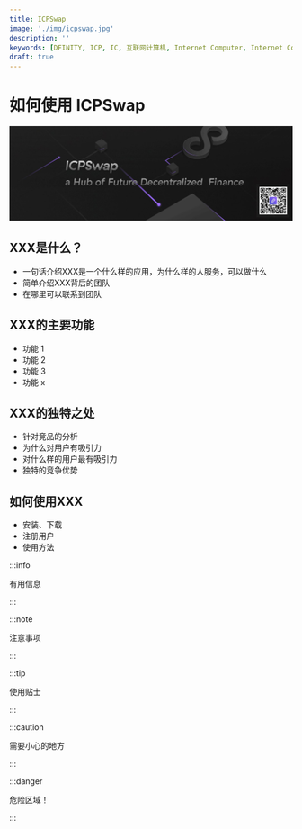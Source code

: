 ```yaml
---
title: ICPSwap
image: './img/icpswap.jpg'
description: ''
keywords: [DFINITY, ICP, IC, 互联网计算机, Internet Computer, Internet Computer Protocol, Web3, Crypto, Blockchain, 区块链, 加密货币, DApp, 去中心化, 去中心化应用, developer, startup, ICPSwap, AMM, DEX, crypto exchange]
draft: true
---
```


# 如何使用 ICPSwap

![icpswap](./img/icpswap.jpg)

## XXX是什么？

- 一句话介绍XXX是一个什么样的应用，为什么样的人服务，可以做什么
- 简单介绍XXX背后的团队
- 在哪里可以联系到团队

## XXX的主要功能

- 功能 1
- 功能 2
- 功能 3
- 功能 x

## XXX的独特之处

- 针对竞品的分析
- 为什么对用户有吸引力
- 对什么样的用户最有吸引力
- 独特的竞争优势

## 如何使用XXX

- 安装、下载
- 注册用户
- 使用方法

:::info

有用信息

:::

:::note

注意事项

:::

:::tip

使用贴士

:::

:::caution

需要小心的地方

:::

:::danger

危险区域！

:::
